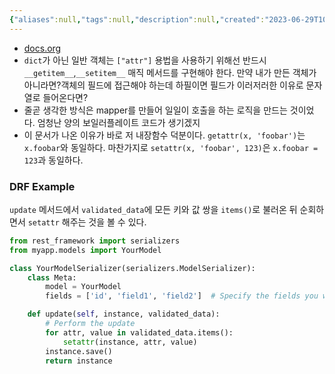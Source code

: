 ```yaml
---
{"aliases":null,"tags":null,"description":null,"created":"2023-06-29T10:26:57","updated":"2024-11-23T10:58:25","title":"getattr, setattr {python}","dg-publish":true,"permalink":"/docs/getattr, setattr {python}/","dgPassFrontmatter":true}
---
```


- [docs.org](https://docs.python.org/3/library/functions.html#setattr)
- `dict`가 아닌 일반 객체는 `["attr"]` 용법을 사용하기 위해선 반드시 `__getitem__`,`__setitem__` 매직 메서드를 구현해야 한다. 만약 내가 만든 객체가 아니라면?객체의 필드에 접근해야 하는데 하필이면 필드가 이러저러한 이유로 문자열로 들어온다면?
- 줄곧 생각한 방식은 mapper를 만들어 일일이 호출을 하는 로직을 만드는 것이었다. 엄청난 양의 보일러플레이트 코드가 생기겠지
- 이 문서가 나온 이유가 바로 저 내장함수 덕분이다. `getattr(x, 'foobar')`는 `x.foobar`와 동일하다. 마찬가지로 `setattr(x, 'foobar', 123)`은 `x.foobar = 123`과 동일하다.

### DRF Example

`update` 메서드에서 `validated_data`에 모든 키와 값 쌍을 `items()`로 불러온 뒤 순회하면서 `setattr` 해주는 것을 볼 수 있다.

```python
from rest_framework import serializers
from myapp.models import YourModel

class YourModelSerializer(serializers.ModelSerializer):
    class Meta:
        model = YourModel
        fields = ['id', 'field1', 'field2']  # Specify the fields you want to update

    def update(self, instance, validated_data):
        # Perform the update
        for attr, value in validated_data.items():
            setattr(instance, attr, value)
        instance.save()
        return instance
```
